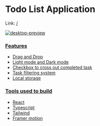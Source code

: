 <h1>Todo List Application</h1>
<p>Link: <a href="(https://todo-list-tau-ebon-70.vercel.app)"/>/</p>

![desktop-preview](https://github.com/user-attachments/assets/ed383fe5-508f-4654-9ab3-400955632dd6)

<h3>Features</h3>

  <ul>
    <li>Drag and Drop</li>
     <li>Light mode and Dark mode</li>
     <li>Checkbox to cross out completed task</li>
    <li>Task filtering system</li>
    <li>Local storage</li>
  </ul>


  <h3>Tools used to build</h3>
  <ul>
    <li>React</li>
    <li>Typescript</li>
    <li>Tailwind</li>
    <li>Framer motion</li>
  </ul>

  
